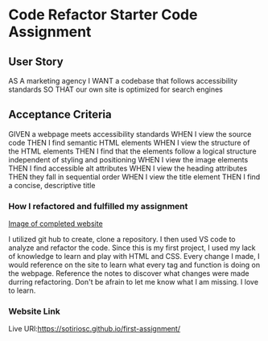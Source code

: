 # **Code Refactor Starter Code Assignment**

## User Story

AS A marketing agency
I WANT a codebase that follows accessibility standards
SO THAT our own site is optimized for search engines

## Acceptance Criteria

GIVEN a webpage meets accessibility standards
WHEN I view the source code
THEN I find semantic HTML elements
WHEN I view the structure of the HTML elements
THEN I find that the elements follow a logical structure independent of styling and positioning
WHEN I view the image elements
THEN I find accessible alt attributes
WHEN I view the heading attributes
THEN they fall in sequential order
WHEN I view the title element
THEN I find a concise, descriptive title


### How I refactored and fulfilled my assignment 

[Image of completed website](/01-html-css-git-homework-demo.png)

I utilized git hub to create, clone a repository. I then used VS code to analyze and refactor the code. Since this is my first project, I used my lack of knowledge to learn and play with HTML and CSS. Every change I made, I would reference on the site to learn what every tag and function is doing on the webpage. Reference the notes to discover what changes were made durring refactoring. Don't be afrain to let me know what I am missing. I love to learn.

### Website Link
Live URl:https://sotiriosc.github.io/first-assignment/ 
